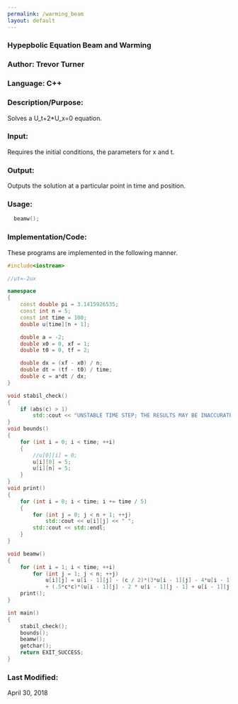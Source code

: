 ```yaml
---
permalink: /warming_beam
layout: default
---
```


### Hypepbolic Equation Beam and Warming
### Author: Trevor Turner
### Language: C++

### Description/Purpose: 
Solves a U_t+2*U_x=0 equation.

### Input:
Requires the initial conditions, the parameters for x and t.

### Output: 
Outputs the solution at a particular point in time and position.

### Usage:

```c++
  beamw();
```


### Implementation/Code:
These programs are implemented in the following manner. 

```c++
#include<iostream>

//ut=-2ux

namespace
{
	const double pi = 3.1415926535;
	const int n = 5;
	const int time = 100;
	double u[time][n + 1];

	double a = -2;
	double x0 = 0, xf = 1;
	double t0 = 0, tf = 2;

	double dx = (xf - x0) / n;
	double dt = (tf - t0) / time;
	double c = a*dt / dx;
}

void stabil_check()
{
	if (abs(c) > 1)
		std::cout << "UNSTABLE TIME STEP; THE RESULTS MAY BE INACCURATE" << std::endl;
}
void bounds()
{
	for (int i = 0; i < time; ++i)
	{
		//u[0][i] = 0;
		u[i][0] = 5;
		u[i][n] = 5;
	}
}
void print()
{
	for (int i = 0; i < time; i += time / 5)
	{
		for (int j = 0; j < n + 1; ++j)
			std::cout << u[i][j] << " ";
		std::cout << std::endl;
	}
}

void beamw()
{
	for (int i = 1; i < time; ++i)
		for (int j = 1; j < n; ++j)
			u[i][j] = u[i - 1][j] - (c / 2)*(3*u[i - 1][j] - 4*u[i - 1][j - 1]+u[i-1][j-2])
			+ (.5*c*c)*(u[i - 1][j] - 2 * u[i - 1][j - 1] + u[i - 1][j - 2]);
	print();
}

int main()
{
	stabil_check();
	bounds();
	beamw();
	getchar();
	return EXIT_SUCCESS;
}

```

### Last Modified:
April 30, 2018
